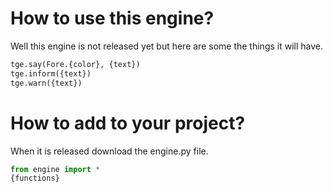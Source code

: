 # How to use this engine?
Well this engine is not released yet but here are some the things it will have.
```python
tge.say(Fore.{color}, {text}) 
tge.inform({text})
tge.warn({text})
```
# How to add to your project?
When it is released download the engine.py file.

```python
from engine import *
{functions}
```
